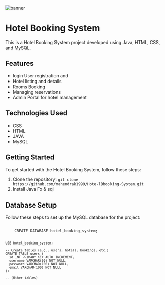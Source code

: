 ![banner](https://images.unsplash.com/photo-1566073771259-6a8506099945?q=80&w=1000&auto=format&fit=crop&ixlib=rb-4.0.3&ixid=M3wxMjA3fDB8MHxzZWFyY2h8M3x8aG90ZWwlMjBib29raW5nfGVufDB8fDB8fHww)
<!DOCTYPE html>
<html>
<head>
  <meta charset="UTF-8">

</head>
<body>
  <h1>Hotel Booking System</h1>

  <p>This is a Hotel Booking System project developed using Java, HTML, CSS, and MySQL.</p>

  <h2>Features</h2>
  <ul>
    <li> login User registration and </li>
    <li>Hotel listing and details</li>
    <li>Rooms Booking</li>
    <li>Managing reservations</li>
    <li>Admin Portal for hotel management</li>
  </ul>

  <h2>Technologies Used</h2>
  <ul>
    <li>CSS</li>
    <li>HTML</li>
    <li>JAVA</li>
    <li>MySQL</li>
  </ul>

  <h2>Getting Started</h2>
  <p>To get started with the Hotel Booking System, follow these steps:</p>
  <ol>
    <li>Clone the repository: <code>git clone https://github.com/mahendrak1999/Hote-lBbooking-System.git</code></li>
    <li>Install Java Fx & sql</li>
  </ol>

  <h2>Database Setup</h2>
  <p>Follow these steps to set up the MySQL database for the project:</p>
  <pre><code>
    CREATE DATABASE hotel_booking_system;

    USE hotel_booking_system;

    -- Create tables (e.g., users, hotels, bookings, etc.)
    CREATE TABLE users (
      id INT PRIMARY KEY AUTO_INCREMENT,
      username VARCHAR(50) NOT NULL,
      password VARCHAR(100) NOT NULL,
      email VARCHAR(100) NOT NULL
    );

    -- (Other tables)
  </code></pre>

 

  

</body>
</html>
